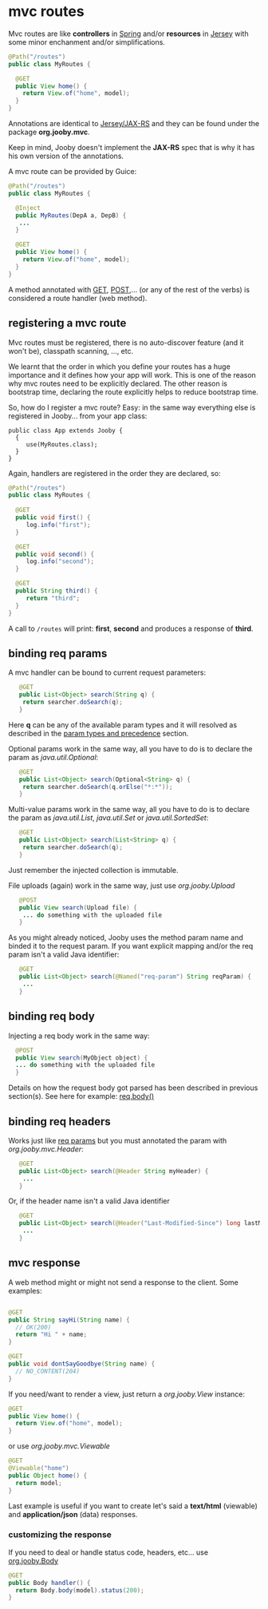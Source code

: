 # mvc routes

Mvc routes are like **controllers** in [Spring](http://spring.io) and/or **resources** in [Jersey](https://jersey.java.net/) with some minor enchanment and/or simplifications.

```java
@Path("/routes")
public class MyRoutes {

  @GET
  public View home() {
    return View.of("home", model);
  }
}
```

Annotations are identical to [Jersey/JAX-RS](https://jersey.java.net/) and they can be found under the package **org.jooby.mvc**.

Keep in mind, Jooby doesn't implement the **JAX-RS** spec that is why it has his own version of  the annotations.

A mvc route can be provided by Guice:

```java
@Path("/routes")
public class MyRoutes {

  @Inject
  public MyRoutes(DepA a, DepB) {
   ...
  }

  @GET
  public View home() {
    return View.of("home", model);
  }
}
```

A method annotated with [GET](http://jooby.org/apidocs/org/jooby/mvc/GET.html), [POST](http://jooby.org/apidocs/org/jooby/mvc/GET.html),... (or any of the rest of the verbs) is considered a route handler (web method).

## registering a mvc route

Mvc routes must be registered, there is no auto-discover feature (and it won't be), classpath scanning, ..., etc.

We learnt that the order in which you define your routes has a huge importance and it defines how your app will work. This is one of the reason why mvc routes need to be explicitly declared. The other reason is bootstrap time, declaring the route explicitly helps to reduce bootstrap time.

So, how do I register a mvc route? Easy: in the same way everything else is registered in Jooby... from your app class:

```
public class App extends Jooby {
  {
     use(MyRoutes.class);
  }
}
``` 

Again, handlers are registered in the order they are declared, so:

```java
@Path("/routes")
public class MyRoutes {
  
  @GET
  public void first() {
     log.info("first");
  }

  @GET
  public void second() {
     log.info("second");
  }

  @GET
  public String third() {
     return "third";
  }
}
```

A call to ```/routes``` will print: **first**, **second** and produces a response of **third**.


## binding req params

A mvc handler can be bound to current request parameters:

```java
   @GET
   public List<Object> search(String q) {
    return searcher.doSearch(q);
   }
```

Here **q** can be any of the available param types and it will resolved as described in the [param types and precedence](#param-types-and-precedence) section.

Optional params work in the same way, all you have to do is to declare the param as *java.util.Optional*:

```java
   @GET
   public List<Object> search(Optional<String> q) {
    return searcher.doSearch(q.orElse("*:*"));
   }
```

Multi-value params work in the same way, all you have to do is to declare the param as *java.util.List*, *java.util.Set* or *java.util.SortedSet*:

```java
   @GET
   public List<Object> search(List<String> q) {
    return searcher.doSearch(q);
   }
```

Just remember the injected collection is immutable.

File uploads (again) work in the same way, just use *org.jooby.Upload*

```java
   @POST
   public View search(Upload file) {
    ... do something with the uploaded file
   }
```

As you might already noticed, Jooby uses the method param name and binded it to the request param. If you want explicit mapping and/or the req param isn't a valid Java identifier:

```java
   @GET
   public List<Object> search(@Named("req-param") String reqParam) {
    ...
   }
```

## binding req body

Injecting a req body work in the same way:

```java
  @POST
  public View search(MyObject object) {
  ... do something with the uploaded file
  }
```

Details on how the request body got parsed has been described in previous section(s). See here for example: [req.body()](#request-body)

## binding req headers

Works just like [req params](#binding-req-params) but you must annotated the param with *org.jooby.mvc.Header*:

```java
   @GET
   public List<Object> search(@Header String myHeader) {
    ...
   }
```

Or, if the header name isn't a valid Java identifier

```java
   @GET
   public List<Object> search(@Header("Last-Modified-Since") long lastModifedSince) {
    ...
   }
```

## mvc response

A web method might or might not send a response to the client. Some examples:

```java

@GET
public String sayHi(String name) {
  // OK(200)
  return "Hi " + name;
}

@GET
public void dontSayGoodbye(String name) {
  // NO_CONTENT(204)
}

```

If you need/want to render a view, just return a *org.jooby.View* instance:

```java
@GET
public View home() {
  return View.of("home", model);
}
```

or use *org.jooby.mvc.Viewable*

```java
@GET
@Viewable("home")
public Object home() {
  return model;
}
```

Last example is useful if you want to create let's said a **text/html** (viewable) and **application/json** (data) responses.

### customizing the response

If you need to deal or handle status code, headers, etc... use [org.jooby.Body](http://jooby.org/apidocs/org/jooby/Body.html)

```java
@GET
public Body handler() {
  return Body.body(model).status(200);
}
```

